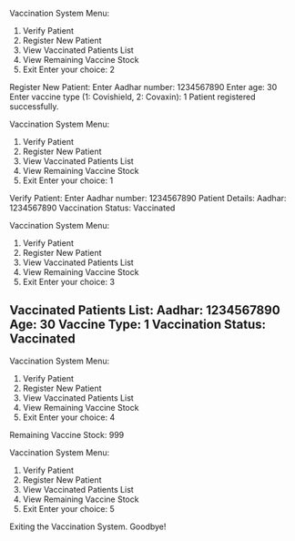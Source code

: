 Vaccination System Menu:
1. Verify Patient
2. Register New Patient
3. View Vaccinated Patients List
4. View Remaining Vaccine Stock
5. Exit
Enter your choice: 2

Register New Patient:
Enter Aadhar number: 1234567890
Enter age: 30
Enter vaccine type (1: Covishield, 2: Covaxin): 1
Patient registered successfully.

Vaccination System Menu:
1. Verify Patient
2. Register New Patient
3. View Vaccinated Patients List
4. View Remaining Vaccine Stock
5. Exit
Enter your choice: 1

Verify Patient:
Enter Aadhar number: 1234567890
Patient Details:
Aadhar: 1234567890
Vaccination Status: Vaccinated

Vaccination System Menu:
1. Verify Patient
2. Register New Patient
3. View Vaccinated Patients List
4. View Remaining Vaccine Stock
5. Exit
Enter your choice: 3

Vaccinated Patients List:
Aadhar: 1234567890
Age: 30
Vaccine Type: 1
Vaccination Status: Vaccinated
---------------

Vaccination System Menu:
1. Verify Patient
2. Register New Patient
3. View Vaccinated Patients List
4. View Remaining Vaccine Stock
5. Exit
Enter your choice: 4

Remaining Vaccine Stock: 999

Vaccination System Menu:
1. Verify Patient
2. Register New Patient
3. View Vaccinated Patients List
4. View Remaining Vaccine Stock
5. Exit
Enter your choice: 5

Exiting the Vaccination System. Goodbye!

